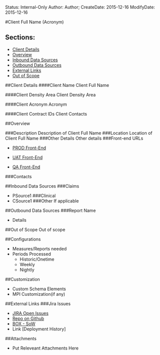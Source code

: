 Status: Internal-Only
Author: Author;
CreateDate: 2015-12-16
ModifyDate: 2015-12-16

#Client Full Name (Acronym)

## Sections:
* [Client Details](#client-details)
* [Overview](#overview)
* [Inbound Data Sources](#inbound-data-sources)
* [Outbound Data Sources](#outbound-data-sources)
* [External Links](#external-links)
* [Out of Scope](#out-of-scope)

##Client Details
####Client Name
Client Full Name

####Client Density Area
Client Density Area

####Client Acronym
Acronym

####Client Contract IDs
Client Contacts


##Overview


###Description
Description of Client Full Name
###Location
Location of Client Full Name
###Other Details
Other  details
###Front-end URLs
* [PROD Front-End](https://acronym.arcadiaanalytics.com/)

* [UAT Front-End](https://acronymtest.arcadiaanalytics.com/)

* [QA Front-End](https://acronymnwebtst01.arcadiahosted.local/)  


###Contacts  

##Inbound Data Sources
###Claims
* PSource1
###Clinical
* CSource1
###Other
If applicable

##Outbound Data Sources
###Report Name 
* Details


##Out of Scope
Out of scope

##Configurations
* Measures/Reports needed
* Periods Processed
	* Historic/Onetime
	* Weekly
	* Nightly

 
##Customization 
* Custom Schema Elements
* MPI Customization(if any)

##External Links
###Jira Issues
* [JIRA Open Issues](https://jira.arcadiasolutions.com/issues/?jql=labels%20%3D%20acronym)
* [Repo on Github](https://github.com/arcadia/qdw-acronym) 
* [BOX - SoW](https://arcadia.app.box.com/files/0/f/1570839907/acronym)
* Link [Deployment History]

##Attachments
* Put Releveant Attachments Here
